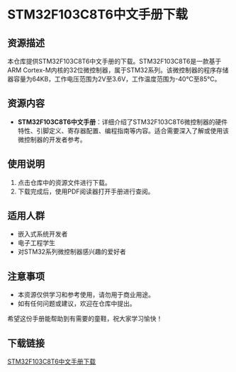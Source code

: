 # STM32F103C8T6中文手册下载

## 资源描述

本仓库提供STM32F103C8T6中文手册的下载。STM32F103C8T6是一款基于ARM Cortex-M内核的32位微控制器，属于STM32系列。该微控制器的程序存储器容量为64KB，工作电压范围为2V至3.6V，工作温度范围为-40°C至85°C。

## 资源内容

- **STM32F103C8T6中文手册**：详细介绍了STM32F103C8T6微控制器的硬件特性、引脚定义、寄存器配置、编程指南等内容。适合需要深入了解或使用该微控制器的开发者参考。

## 使用说明

1. 点击仓库中的资源文件进行下载。
2. 下载完成后，使用PDF阅读器打开手册进行查阅。

## 适用人群

- 嵌入式系统开发者
- 电子工程学生
- 对STM32系列微控制器感兴趣的爱好者

## 注意事项

- 本资源仅供学习和参考使用，请勿用于商业用途。
- 如有任何问题或建议，欢迎在仓库中提出。

希望这份手册能帮助到有需要的童鞋，祝大家学习愉快！

## 下载链接

[STM32F103C8T6中文手册下载](https://pan.quark.cn/s/48d538425cfe)